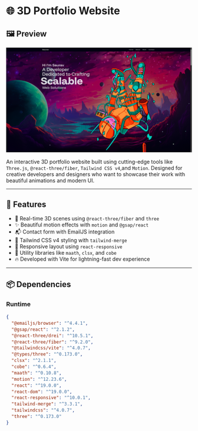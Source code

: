 # 🌐 3D Portfolio Website

## 🖼️ Preview

![3D Portfolio Preview](./public/Screenshot.png)


An interactive 3D portfolio website built using cutting-edge tools like `Three.js`, `@react-three/fiber`, `Tailwind CSS v4`,and `Motion`. Designed for creative developers and designers who want to showcase their work with beautiful animations and modern UI.

---

## 🚀 Features

- 🌌 Real-time 3D scenes using `@react-three/fiber` and `three`
- ✨ Beautiful motion effects with `motion` and `@gsap/react`
- 📬 Contact form with EmailJS integration
- 🎨 Tailwind CSS v4 styling with `tailwind-merge`
- 🧩 Responsive layout using `react-responsive`
- 💫 Utility libraries like `maath`, `clsx`, and `cobe`
- 🔥 Developed with Vite for lightning-fast dev experience

---

## 📦 Dependencies

### Runtime

```json
{
  "@emailjs/browser": "^4.4.1",
  "@gsap/react": "^2.1.2",
  "@react-three/drei": "^10.5.1",
  "@react-three/fiber": "^9.2.0",
  "@tailwindcss/vite": "^4.0.7",
  "@types/three": "^0.173.0",
  "clsx": "^2.1.1",
  "cobe": "^0.6.4",
  "maath": "^0.10.8",
  "motion": "^12.23.6",
  "react": "^19.0.0",
  "react-dom": "^19.0.0",
  "react-responsive": "^10.0.1",
  "tailwind-merge": "^3.3.1",
  "tailwindcss": "^4.0.7",
  "three": "^0.173.0"
}
